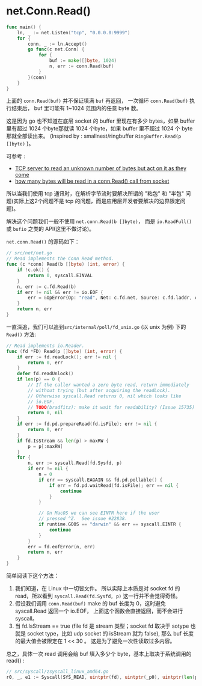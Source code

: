 # net.Conn.Read()  

```go
func main() {
    ln, _ := net.Listen("tcp", "0.0.0.0:9999")
    for {
        conn, _ := ln.Accept()
        go func(c net.Conn) {
            for {
                buf := make([]byte, 1024)
                n, err := conn.Read(buf)
            }
        }(conn)
    }
}
```

上面的 `conn.Read(buf)` 并不保证填满 `buf` 再返回， 一次循环 `conn.Read(buf)` 执行结束后， buf 里可能有 1~1024 范围内的任意 byte 数。   

这是因为 go 也不知道在底层 socket 的 buffer 里现在有多少 bytes，如果 buffer 里有超过 1024 个byte那就读 1024 个byte，如果 buffer 里不超过 1024 个 byte 那就全部读出来。 (Inspired by : smallnest/ringbuffer `RingBuffer.Read(p []byte)` )。

可参考 : 

* [TCP server to read an unknown number of bytes but act on it as they come](https://forum.golangbridge.org/t/tcp-server-to-read-an-unknown-number-of-bytes-but-act-on-it-as-they-come/8661)  
* [how many bytes will be read in a conn.Read() call from socket](https://stackoverflow.com/questions/65547801/how-many-bytes-will-be-read-in-a-conn-read-call-from-socket)  

所以当我们使用 tcp 通讯时，在解析字节流时要解决所谓的 "粘包" 和 "半包" 问题(实际上这2个问题不是 tcp 的问题，而是应用层开发者要解决的边界限定问题)。 

解决这个问题我们一般不使用 `net.conn.Read(b []byte)`， 而是 `io.ReadFull()` 或 `bufio` 之类的 API(这里不做讨论)。  

`net.conn.Read()`  的源码如下：

```go
// src/net/net.go 
// Read implements the Conn Read method.
func (c *conn) Read(b []byte) (int, error) {
	if !c.ok() {
		return 0, syscall.EINVAL
	}
	n, err := c.fd.Read(b)
	if err != nil && err != io.EOF {
		err = &OpError{Op: "read", Net: c.fd.net, Source: c.fd.laddr, Addr: c.fd.raddr, Err: err}
	}
	return n, err
}
```
一直深追，我们可以追到`src/internal/poll/fd_unix.go` (以 unix 为例) 下的 `Read()` 方法:  
```go
// Read implements io.Reader.
func (fd *FD) Read(p []byte) (int, error) {
	if err := fd.readLock(); err != nil {
		return 0, err
	}
	defer fd.readUnlock()
	if len(p) == 0 {
		// If the caller wanted a zero byte read, return immediately
		// without trying (but after acquiring the readLock).
		// Otherwise syscall.Read returns 0, nil which looks like
		// io.EOF.
		// TODO(bradfitz): make it wait for readability? (Issue 15735)
		return 0, nil
	}
	if err := fd.pd.prepareRead(fd.isFile); err != nil {
		return 0, err
	}
	if fd.IsStream && len(p) > maxRW {
		p = p[:maxRW]
	}
	for {
		n, err := syscall.Read(fd.Sysfd, p)
		if err != nil {
			n = 0
			if err == syscall.EAGAIN && fd.pd.pollable() {
				if err = fd.pd.waitRead(fd.isFile); err == nil {
					continue
				}
			}

			// On MacOS we can see EINTR here if the user
			// pressed ^Z.  See issue #22838.
			if runtime.GOOS == "darwin" && err == syscall.EINTR {
				continue
			}
		}
		err = fd.eofError(n, err)
		return n, err
	}
}
```
简单阅读下这个方法：
1. 我们知道，在 Linux 中一切皆文件。 所以实际上本质是对 socket fd 的 read，所以看到 `syscall.Read(fd.Sysfd, p)` 这一行并不会觉得奇怪。
2. 假设我们调用 `conn.Read(buf)` make 的 buf 长度为 0，这时避免 syscall.Read 返回一个 io.EOF， 上面这个函数会直接返回，而不会进行 syscall。  
3. 当 fd.IsStream == true (file fd 是 stream 类型；socket fd 取决于 sotype 也就是 socket type，比如 udp socket 的 isStream 就为 false), 那么 buf 长度的最大值会被限定在 1 << 30 。  这是为了避免一次性读取过多内容。

总之，具体一次 read 调用会给 buf 填入多少个 byte，基本上取决于系统调用的 read() : 

```go
// src/syscall/zsyscall_linux_amd64.go 
r0, _, e1 := Syscall(SYS_READ, uintptr(fd), uintptr(_p0), uintptr(len(p)))
```